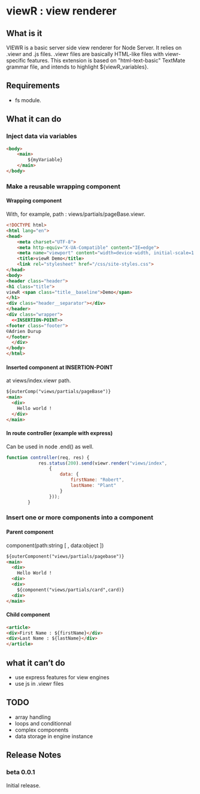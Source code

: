 # viewR : view renderer

## What is it

VIEWR is a basic server side view renderer for Node Server.
It relies on .viewr and .js files.
.viewr files are basically HTML-like files with viewr-specific features.
This extension is based on "html-text-basic" TextMate grammar file, and intends to highlight ${viewR_variables}.

## Requirements

- fs module.

## What it can do

### Inject data via variables

```html
<body>
    <main>
        ${myVariable}
    </main>
</body>
```

### Make a reusable wrapping component

#### Wrapping component

With, for example, path : views/partials/pageBase.viewr.

```html
<!DOCTYPE html>
<html lang="en">
<head>
    <meta charset="UTF-8">
    <meta http-equiv="X-UA-Compatible" content="IE=edge">
    <meta name="viewport" content="width=device-width, initial-scale=1.0">
    <title>viewR Demo</title>
    <link rel="stylesheet" href="/css/site-styles.css">
</head>
<body>
<header class="header">
<h1 class="title">
viewR <span class="title__baseline">Demo</span>
</h1>
<div class="header__separator"></div>
</header>
<div class="wrapper">
  <<INSERTION-POINT>>
<footer class="footer">
©Adrien Durup
</footer>
  </div>
</body>
</html>
```

#### Inserted component at INSERTION-POINT

at views/index.viewr path.

```html
${outerComp("views/partials/pageBase")}
<main>
  <div>
    Hello world !
  </div>
</main>
```

#### In route controller (example with express)

Can be used in node .end() as well.

```javascript
function controller(req, res) {
            res.status(200).send(viewr.render("views/index",
                {
                    data: {
                        firstName: "Robert",
                        lastName: "Plant"
                    }
                }));
        }
```

### Insert one or more components into a component

#### Parent component

component(path:string [ , data:object ])

```html
${outerComponent("views/partials/pagebase")}
<main>
  <div>
    Hello World !
  <div>
  <div>
    ${component("views/partials/card",card)}
  <div>  
</main>
```

#### Child component

```html
<article>
<div>First Name : ${firstName}</div>
<div>Last Name : ${lastName}</div>
</article>
```

## what it can’t do

- use express features for view engines
- use js in .viewr files
  
## TODO

- array handling
- loops and conditionnal
- complex components
- data storage in engine instance

## Release Notes

### beta 0.0.1

Initial release.
